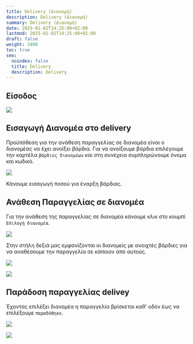 ```yaml
---
title: Delivery (Διανομή)
description: Delivery (Διανομή)
summary: Delivery (Διανομή)
date: 2025-01-02T14:25:00+02:00
lastmod: 2025-01-02T14:25:00+02:00
draft: false
weight: 3400
toc: true
seo:
  noindex: false
  title: Delivery
  description: Delivery
---
```


## Είσοδος

![](/images/delivery-001.jpg)

## Εισαγωγή Διανομέα στο delivery

Προϋπόθεση για την ανάθεση παραγγελίας σε διανομέα είναι ο διανομέας να έχει ανοίξει βάρδια.
Για να ανοίξουμε βάρδια επιλέγουμε την καρτέλα `βάρδιες διανομέων` και στη συνέχεια
συμπληρώνουμε όνομα και κωδικό.

![](/images/delivery-002.jpg)

Κάνουμε εισαγωγή ποσού για έναρξη βάρδιας.

## Ανάθεση Παραγγελίας σε διανομέα

Για την ανάθεση της παραγγελίας σε διανομέα κάνουμε κλικ στο κουμπί `Επιλογή διανομέα`.

![](/images/delivery-003.jpg)

Στην στήλη δεξιά μας εμφανίζονται οι διανομείς με ανοιχτές βάρδιες για να αναθέσουμε την παραγγελία σε κάποιον από αυτούς.

![](/images/delivery-003a.jpg)

![](/images/delivery-004.jpg)

## Παράδοση παραγγελίας delivey

Έχοντας επιλέξει διανομέα η παραγγελία βρίσκεται καθ' οδόν έως να επιλέξουμε `παραδόθηκε`.

![](/images/delivery-005.jpg)

![](/images/delivery-006.jpg)
